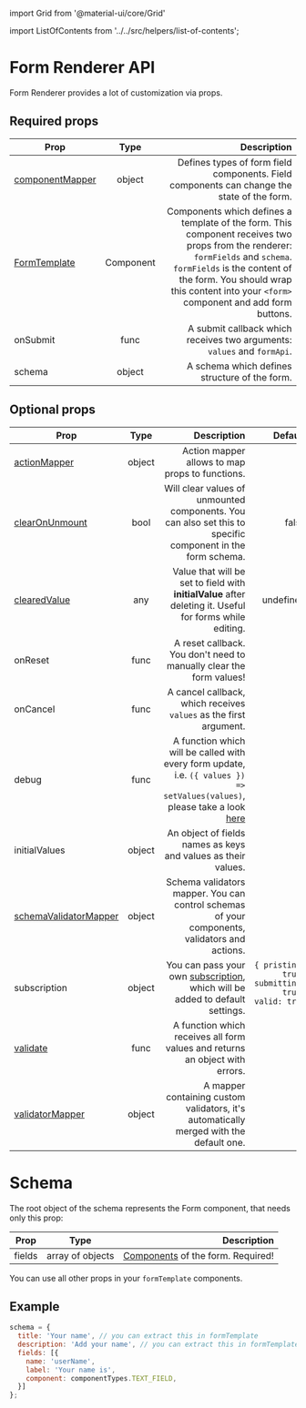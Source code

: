import Grid from '@material-ui/core/Grid'

import ListOfContents from '../../src/helpers/list-of-contents';

<Grid container item>
<Grid item xs={12} md={10}>

# Form Renderer API

Form Renderer provides a lot of customization via props.


## Required props

|Prop|Type|Description|
|----|:--:|----------:|
|[componentMapper](/renderer/component-mapping)|object|Defines types of form field components. Field components can change the state of the form.|
|[FormTemplate](/renderer/component-mapping)|Component|Components which defines a template of the form. This component receives two props from the renderer: `formFields` and `schema`. `formFields` is the content of the form. You should wrap this content into your `<form>` component and add form buttons.|
|onSubmit|func|A submit callback which receives two arguments: `values` and `formApi`.|
|schema|object|A schema which defines structure of the form.|

## Optional props

|Prop|Type|Description|Default|
|----|:--:|----------:|------:|
|[actionMapper](/renderer/action-mapper)|object|Action mapper allows to map props to functions.||
|[clearOnUnmount](/renderer/unmounting)|bool|Will clear values of unmounted components. You can also set this to specific component in the form schema.|false|
|[clearedValue](/renderer/cleared-value)|any|Value that will be set to field with **initialValue** after deleting it. Useful for forms while editing.|undefined|
|onReset|func|A reset callback. You don't need to manually clear the form values!||
|onCancel|func|A cancel callback, which receives `values` as the first argument.||
|debug|func|A function which will be called with every form update, i.e. `({ values }) => setValues(values)`, please take a look [here](https://final-form.org/docs/react-final-form/types/FormProps#debug)||
|initialValues|object|An object of fields names as keys and values as their values.||
|[schemaValidatorMapper](/renderer/schema-validator)|object|Schema validators mapper. You can control schemas of your components, validators and actions.||
|subscription|object|You can pass your own [subscription](https://final-form.org/docs/react-final-form/types/FormProps#subscription), which will be added to default settings.|`{ pristine: true, submitting: true, valid: true }`|
|[validate](/renderer/validators)|func|A function which receives all form values and returns an object with errors.||
|[validatorMapper](/renderer/validators#validatormapper)|object|A mapper containing custom validators, it's automatically merged with the default one.||

# Schema

The root object of the schema represents the Form component, that needs only this prop:

|Prop|Type|Description|
|----|:--:|----------:|
|fields|array of objects|[Components](/renderer/component-api) of the form. Required!|

You can use all other props in your `formTemplate` components.

## Example

```javascript
schema = {
  title: 'Your name', // you can extract this in formTemplate
  description: 'Add your name', // you can extract this in formTemplate
  fields: [{
    name: 'userName',
    label: 'Your name is',
    component: componentTypes.TEXT_FIELD,
  }]
};
```

</Grid>
<Grid item xs={false} md={2}>
  <ListOfContents file="renderer/renderer-api" />
</Grid>
</Grid>

